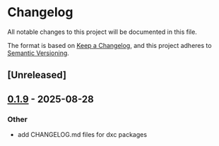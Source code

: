 # Changelog

All notable changes to this project will be documented in this file.

The format is based on [Keep a Changelog](https://keepachangelog.com/en/1.0.0/),
and this project adheres to [Semantic Versioning](https://semver.org/spec/v2.0.0.html).

## [Unreleased]

## [0.1.9](https://github.com/efahnjoe/dxc/compare/dxc-macros-v0.1.8...dxc-macros-v0.1.9) - 2025-08-28

### Other

- add CHANGELOG.md files for dxc packages
